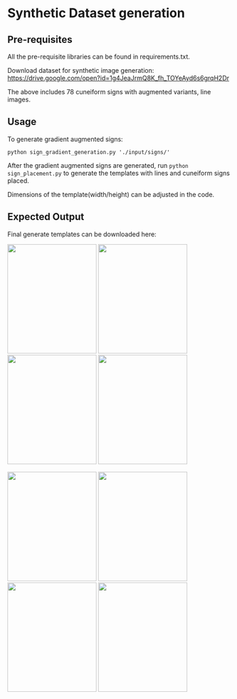 # Synthetic Dataset generation

## Pre-requisites

All the pre-requisite libraries can be found in requirements.txt.

Download dataset for synthetic image generation: https://drive.google.com/open?id=1g4JeaJrmQ8K_fh_TOYeAyd6s6grqH2Dr

The above includes 78 cuneiform signs with augmented variants, line images.


## Usage

To generate gradient augmented signs:

```
python sign_gradient_generation.py './input/signs/'
```

After the gradient augmented signs are generated, run ```python sign_placement.py``` to generate the templates with lines and cuneiform signs placed. 

Dimensions of the template(width/height) can be adjusted in the code.


## Expected Output

Final generate templates can be downloaded here:

<img src="https://i.imgur.com/TByxMc7.png" width="200" height="245"> <img src="https://i.imgur.com/BWK06iG.png" width="200" height="245"> <img src="https://i.imgur.com/qaDqpMf.png" width="200" height="245"> <img src="https://i.imgur.com/iPdX9Hn.png" width="200" height="245">

<img src="https://i.imgur.com/X9xUYAp.png" width="200" height="245"> <img src="https://i.imgur.com/snBNcLM.png" width="200" height="245"> <img src="https://i.imgur.com/wTzzexK.png" width="200" height="245"> <img src="https://i.imgur.com/TTm4lx6.png" width="200" height="245">
